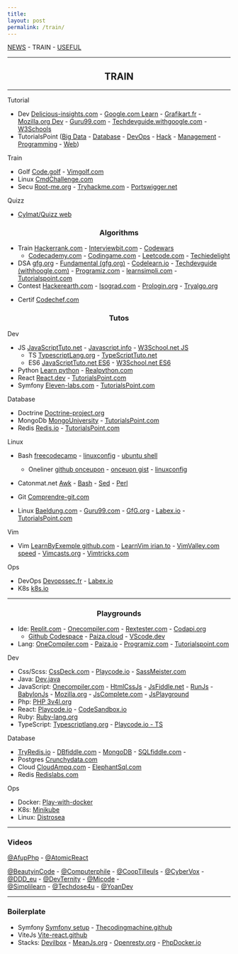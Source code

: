 ```yaml
---
title: 
layout: post
permalink: /train/
---
```


[NEWS](https://cylmat.github.io/news) - TRAIN - [USEFUL](https://cylmat.github.io/useful)

---
## <center>TRAIN</center>
---

Tutorial
* Dev [Delicious-insights.com](https://delicious-insights.com/fr/articles-et-tutos) - [Google.com Learn](https://developers.google.com/learn) - [Grafikart.fr](https://grafikart.fr/tutoriels) - [Mozilla.org Dev](https://developer.mozilla.org/fr/docs/Learn_web_development) - [Guru99.com](https://www.guru99.com) - [Techdevguide.withgoogle.com](https://techdevguide.withgoogle.com) - [W3Schools](https://www.w3schools.com)
* TutorialsPoint ([Big Data](https://www.tutorialspoint.com/big_data_tutorials.htm) - [Database](https://www.tutorialspoint.com/database_tutorials.htm) - [DevOps](https://www.tutorialspoint.com/devops_tutorials.htm) - [Hack](https://www.tutorialspoint.com/ethical_hacking) - [Management](https://www.tutorialspoint.com/management_tutorials.htm) - [Programming](https://www.tutorialspoint.com/computer_programming_tutorials.htm) - [Web](https://www.tutorialspoint.com/web_development_tutorials.htm))
  
Train
* Golf [Code.golf](https://code.golf) - [Vimgolf.com](https://www.vimgolf.com)
* Linux [CmdChallenge.com](https://cmdchallenge.com) 
* Secu [Root-me.org](https://www.root-me.org) - [Tryhackme.com](https://tryhackme.com) - [Portswigger.net](https://portswigger.net/web-security) 

Quizz
- [Cylmat/Quizz web](https://github.com/cylmat/docs/blob/main/quizz_tech_web.md)


### <center>Algorithms</center> 

* Train [Hackerrank.com](https://www.hackerrank.com) - [Interviewbit.com](https://www.interviewbit.com/courses/programming) - [Codewars](https://www.codewars.com)
  * [Codecademy.com](https://www.codecademy.com) - [Codingame.com](https://www.codingame.com) - [Leetcode.com](https://leetcode.com/explore) - [Techiedelight](https://www.techiedelight.com) 
* DSA [gfg.org](https://www.geeksforgeeks.org/data-structures) - [Fundamental (gfg.org)](https://www.geeksforgeeks.org/fundamentals-of-algorithms) - [Codelearn.io](https://codelearn.io/learning/data-structure-and-algorithms) - [Techdevguide (withhoogle.com)](https://techdevguide.withgoogle.com/paths/data-structures-and-algorithms) - [Programiz.com](https://www.programiz.com/dsa) - [learnsimpli.com](https://www.learnsimpli.com/data-structures-and-algorithms) - [Tutorialspoint.com](https://www.tutorialspoint.com/data_structures_algorithms)
* Contest [Hackerearth.com](https://www.hackerearth.com/fr/getstarted-competitive-programming) - [Isograd.com](https://www.isograd-testingservices.com/FR/solutions-challenges-de-code) - [Prologin.org](https://prologin.org/archives)  - [Tryalgo.org](https://tryalgo.org/problems)
- Certif [Codechef.com](https://www.codechef.com/certification/data-structures-and-algorithms/prepare) 

### <center>Tutos</center>

Dev
* JS [JavaScriptTuto.net](https://www.javascripttutorial.net) - [Javascript.info](https://fr.javascript.info) - [W3School.net JS](https://www.w3schools.com/js)
  + TS [TypescriptLang.org](https://www.typescriptlang.org/docs/handbook/typescript-from-scratch.html) - [TypeScriptTuto.net](https://www.typescripttutorial.net)
  + ES6 [JavaScriptTuto.net ES6](https://www.javascripttutorial.net/es6) - [W3School.net ES6](https://www.w3schools.com/js/js_es6.asp)
* Python [Learn python](https://www.learnpython.org) - [Realpython.com](https://realpython.com) 
* React [React.dev](https://react.dev/learn) - [TutorialsPoint.com](https://www.tutorialspoint.com/reactjs/reactjs_installation.htm)
* Symfony [Eleven-labs.com](https://blog.eleven-labs.com/fr/categories/tutorial) - [TutorialsPoint.com](https://www.tutorialspoint.com/symfony/index.htm)

Database  
* Doctrine [Doctrine-project.org](https://www.doctrine-project.org)
* MongoDb [MongoUniversity](https://learn.mongodb.com) - [TutorialsPoint.com](https://www.tutorialspoint.com/mongodb) 
* Redis [Redis.io](https://redis.io/learn) - [TutorialsPoint.com](https://www.tutorialspoint.com/redis) 

Linux  
+ Bash [freecodecamp](https://www.freecodecamp.org/news/bash-scripting-tutorial-linux-shell-script-and-command-line-for-beginners/) - [linuxconfig](https://linuxconfig.org/bash-scripting-tutorial) - [ubuntu shell](https://doc.ubuntu-fr.org/tutoriel/script_shell) 
  + Oneliner [github onceupon](https://github.com/onceupon/Bash-Oneliner) - [onceuon gist](https://gist.github.com/onceupon/b225f26c4cbc6eb4c41c3a4f09ba9ed7) - [linuxconfig](https://linuxconfig.org/linux-complex-bash-one-liner-examples) 
+ Catonmat.net [Awk](https://catonmat.net/awk-one-liners-explained-part-one) - [Bash](https://catonmat.net/bash-one-liners-explained-part-one) - [Sed](https://catonmat.net/sed-one-liners-explained-part-one) - [Perl](https://catonmat.net/perl-one-liners-explained-part-one)
+ Git [Comprendre-git.com](https://comprendre-git.com)

+ Linux [Baeldung.com](https://www.baeldung.com/linux) - [Guru99.com](https://www.guru99.com/fr/unix-linux-tutorial.html) - [GfG.org](https://www.geeksforgeeks.org/linux-tutorial) - [Labex.io](https://labex.io/skilltrees/linux) - [TutorialsPoint.com](https://www.tutorialspoint.com/unix/index.htm)

Vim  
+ Vim [LearnByExemple github.com](https://learnbyexample.github.io/vim_reference) - [LearnVim irian.to](https://learnvim.irian.to) - [VimValley.com speed](https://vimvalley.com/vim-movement-speed-challenge) - [Vimcasts.org](http://vimcasts.org) - [Vimtricks.com](https://vimtricks.com)
 
Ops
+ DevOps [Devopssec.fr](https://devopssec.fr) - [Labex.io](https://labex.io/skilltrees/devops)
+ K8s [k8s.io](https://kubernetes.io/docs/tutorials)

---

### <center>Playgrounds</center> 

- Ide: [Replit.com](https://replit.com/~) - [Onecompiler.com](https://onecompiler.com) - [Rextester.com](https://rextester.com) - [Codapi.org](https://codapi.org)
  + [Github Codespace](https://github.com/codespaces) - [Paiza.cloud](https://paiza.cloud) - [VScode.dev](https://vscode.dev) 
- Lang: [OneCompiler.com](https://onecompiler.com) - [Paiza.io](https://paiza.io/en) - [Programiz.com](https://www.programiz.com/python-programming/online-compiler) - [Tutorialspoint.com](https://www.tutorialspoint.com/codingground.htm) 

Dev  
* Css/Scss: [CssDeck.com](https://cssdeck.com/) - [Playcode.io](https://playcode.io/css) - [SassMeister.com](https://www.sassmeister.com) 
* Java: [Dev.java](https://dev.java/playground) 
* JavaScript: [Onecompiler.com](https://onecompiler.com/javascript) - [HtmlCssJs](https://html-css-js.com) - [JsFiddle.net](https://jsfiddle.net) - [RunJs](https://runjs.co) - [BabylonJs](https://playground.babylonjs.com) - [Mozilla.org](https://developer.mozilla.org/en-US/play) - [JsComplete.com](https://jscomplete.com/playground) - [JsPlayground](https://www.jsplayground.dev) 
* Php: [PHP 3v4l.org](https://3v4l.org)
* React: [Playcode.io](https://playcode.io/react) - [CodeSandbox.io](https://codesandbox.io/s) 
* Ruby: [Ruby-lang.org](https://try.ruby-lang.org/playground)
* TypeScript: [Typescriptlang.org](https://www.typescriptlang.org/play) - [Playcode.io - TS](https://playcode.io/typescript-playground) 

Database   
* [TryRedis.io](https://try.redis.io) - [DBfiddle.com](https://www.db-fiddle.com) - [MongoDB](https://mongoplayground.net) - [SQLfiddle.com](http://sqlfiddle.com) -
* Postgres [Crunchydata.com](https://www.crunchydata.com/developers/playground)
* Cloud [CloudAmpq.com](https://customer.cloudamqp.com) - [ElephantSql.com](https://customer.elephantsql.com) 
* Redis [Redislabs.com](https://app.redislabs.com) 

Ops  
* Docker: [Play-with-docker](https://labs.play-with-docker.com) 
* K8s: [Minikube](https://minikube.sigs.k8s.io/docs/start) 
* Linux: [Distrosea](https://distrosea.com) 

---
### Videos

[@AfupPhp](https://www.youtube.com/@afupPHP) - [@AtomicReact](https://www.youtube.com/@atomicreact) 
  
[@BeautyinCode](https://www.youtube.com/@BeautyinCode) - 
[@Computerphile](https://www.youtube.com/@Computerphile) - 
[@CoopTilleuls](https://www.youtube.com/@coopTilleuls) - 
[@CyberVox](https://www.youtube.com/@CyberVox) - 
[@DDD_eu](https://www.youtube.com/@ddd_eu) - 
[@DevTernity](https://www.youtube.com/@DevTernity) - 
[@Micode](https://www.youtube.com/@Micode) -   
[@Simplilearn](https://www.youtube.com/@SimplilearnOfficial) -
[@Techdose4u](https://www.youtube.com/@techdose4u) -
[@YoanDev](https://youtube.com/@yoandevco) 

---
### Boilerplate

- Symfony [Symfony setup](https://symfony.com/doc/current/setup.html) - [Thecodingmachine.github](https://thecodingmachine.github.io/symfony-boilerplate)
- ViteJs [Vite-react.github](https://github.com/RicardoValdovinos/vite-react-boilerplate) 
- Stacks: [Devilbox](http://devilbox.org) - [MeanJs.org](http://meanjs.org) - [Openresty.org](https://openresty.org) - [PhpDocker.io](https://phpdocker.io) 
